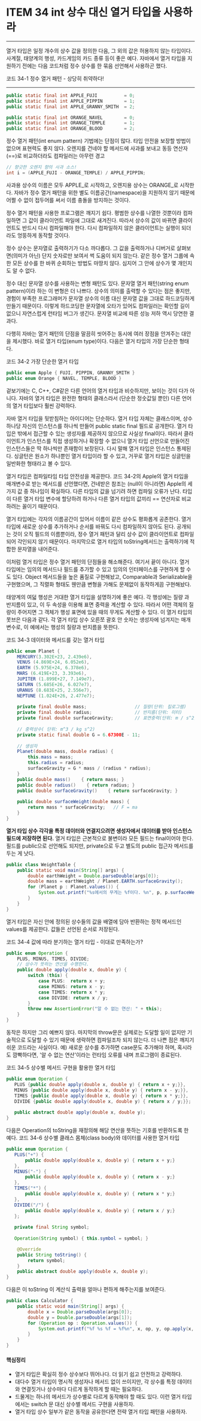 # ITEM 34 int 상수 대신 열거 타입을 사용하라 

--------------------------------------------

열거 타입은 일정 개수의 상수 값을 정의한 다음, 그 외의 값은 허용하지 않는 타입이다. 
사계절, 태양계의 행성, 카드게임의 카드 종류 등이 좋은 예다. 자바에서 열거 타입을 지원하기 전에는 다음 코드처럼 정수 상수를 한 묶음 선언해서 사용하곤 했다. 

코드 34-1 정수 열거 패턴 - 상당히 취약하다!

---

``` java
public static final int APPLE_FUJI          = 0;
public static final int APPLE_PIPPIN        = 1;
public static final int APPLE_GRANNY_SMITH  = 2;

public static final int ORANGE_NAVEL        = 0;
public static final int ORANGE_TEMPLE       = 1;
public static final int ORANGE_BLOOD        = 2;
```
정수 열거 패턴(int enum pattern)  기법에는 단점이 많다. 타입 안전을 보장할 방법이 없으며 표현력도 좋지 않다. 
오렌지를 건네야 할 메서드에 사과를 보내고 동등 연산자(==)로 비교하더라도 컴파일러는 아무런 경고

``` java
// 향긋한 오렌지 향의 사과 소스!
int i = (APPLE_FUJI - ORANGE_TEMPLE) / APPLE_PIPPIN;
```
사과용 상수의 이름은 모두 APPLE_로 시작하고, 오렌지용 상수는 ORANGE_로 시작한다. 
자바가 정수 열거 패턴을 위한 별도 이름공간(namespace)을 지원하지 않기 때문에 어쩔 수 없이 접두어를 써서 이름 충돌을 방지하는 것이다. 

정수 열거 패턴을 사용한 프로그램은 깨지기 쉽다. 평범한 상수를 나열한 것뿐이라 컴파일하면 그 값이 클라이언트 파일에 그대로 새겨진다. 
따라서 상수의 값이 바뀌면 클라이언트도 반드시 다시 컴파일해야 한다. 다시 컴파일하지 않은 클라이언트는 실행이 되더라도 엉뚱하게 동작할 것이다. 

정수 상수는 문자열로 출력하기가 다소 까다롭다. 그 값을 출력하거나 디버거로 살펴보면(의미가 아닌) 단지 숫자로만 보여서 썩 도움이 되지 않는다. 
같은 정수 열거 그룹에 속한 모든 상수를 한 바퀴 순회하는 방법도 마땅치 않다. 심지어 그 안에 상수가 몇 개인지도 알 수 없다. 

정수 대신 문자열 상수를 사용하는 변형 패턴도 있다. 문자열 열거 패턴(string enum pattern)이라 하는 이 변형은 더 나쁘다.
상수의 의미를 출력할 수 있다는 점은 좋지만, 경험이 부족한 프로그래머가 문자열 상수의 이름 대신 문자열 값을 그대로 하드코딩하게 만들기 때문이다. 
이렇게 하드코딩한 문자열에 오타가 있어도 컴파일러는 확인할 길이 없으니 자연스럽게 런타임 버그가 생긴다. 문자열 비교에 따른 성능 저하 역시 당연한 결과다.

다행히 자바는 열거 패턴의 단점을 말끔히 씻어주는 동시에 여러 장점을 안겨주는 대안을 제시했다. 바로 열거 타입(enum type)이다. 
다음은 열거 타입의 가장 단순한 형태다. 

코드 34-2 가장 단순한 열거 타입
``` java
public enum Apple { FUJI, PIPPIN, GRANNY_SMITH }
public enum Orange { NAVEL, TEMPLE, BLOOD }
```
 겉보기에는 C, C++, C#같은 다른 언어의 열거 타입과 비슷하지만, 보이는 것이 다가 아니다. 자바의 열거 타입은 완전한 형태의 클래스라서 (단순한 정숫값일 뿐인)
 다른 언어의 열거 타입보다 훨씬 강력하다. 
 
자바 열거 타입을 뒷받침하는 아이디어는 단순하다. 열거 타입 자체는 클래스이며, 상수 하나당 자신의 인스턴스를 하나씩 만들어 public static final  필드로 공개한다. 
열거 타입은 밖에서 접근할 수 있는 생성자를 제공하지 않으므로 사실상 final이다. 따라서 클라이언트가 인스턴스를 직접 생성하거나 확장할 수 없으니 열거 타입 선언으로 만들어진 인스턴스들은 딱 하나씩만 존재함이 보장된다.
다시 말해 열거 타입은 인스턴스 통제된다. 싱글턴은 원소가 하나뿐인 열거 타입이라 할 수 있고, 거꾸로 열거 타입은 싱글턴을 일반화한 형태라고 볼 수 있다. 

열거 타입은 컴파일타임 타입 안전성을 제공한다. 코드 34-2의 Apple의 열거 타입을 매개변수로 받는 메서드를 선언했다면, 건네받은 참조는 (null이 아니라면) Apple의 세 가지 값 중 하나임이 확실하다. 
다른 타입의 값을 넘기려 하면 컴파일 오류가 난다. 타입이 다른 열거 타입 변수에 할당하려 하거나 다른 열거 타입의 값끼리 == 연산자로 비교하려는 꼴이기 때문이다. 

열거 타입에는 각자의 이름공간이 있어서 이름이 같은 상수도 평화롭게 공존한다. 열거 타입에 새로운 상수를 추가하거나 순서를 바꿔도 다시 컴파일하지 않아도 된다. 
공개되는 것이 오직 필드의 이름뿐이라, 정수 열거 패턴과 달리 상수 값이 클라이언트로 컴파일되어 각인되지 않기 때문이다. 마지막으로 열거 타입의 toString메서드는 출력하기에 적합한 문자열을 내어준다. 

이처럼 열거 타입은 정수 열거 패턴의 단점들을 해소해준다. 여기서 끝이 아니다. 열거 타입에는 임의의 메서드나 필드를 추가할 수 있고 임의의 인터페이스를 구현하게 할 수도 있다. 
Object 메서드들을 높은 품질로 구현해놨고, Comparable과 Serializable을 구현했으며, 그 직렬화 형태도 웬만큼 변형을 가해도 문제없이 동작하게끔 구현해놨다. 

태양계의 여덟 행성은 거대한 열거 타입을 설명하기에 좋은 예다. 각 행성에는 질량 과 반지름이 있고, 이 두 속성을 이용해 표면 중력을 계산할 수 있다.
따라서 어떤 객체의 질량이 주어지면 그 객체가 행성 표면에 있을 때의 무게도 계산할 수 있다. 이 열거 타입의 못브은 다음과 같다. 각 열거 타입 상수 오른쪼 괄호 안 숫자는 생성자에 넘겨지는 매개변수로, 
이 예에서는 행성의 질량과 반지름을 뜻한다. 

코드 34-3 데이터와 메서드를 갖는 열거 타입
``` java
public enum Planet {
    MERCURY(3.302E+23, 2.439e6),
    VENUS (4.869E+24, 6.052e6),
    EARTH (5.975E+24, 6.378e6),
    MARS (6.419E+23, 3.393e6),
    JUPITER (1.899E+27, 7.149e7),
    SATURN (5.685E+26, 6.027e7),
    URANUS (8.683E+25, 2.556e7),
    NEPTUNE (1.024E+26, 2.477e7);
    
    private final double mass;                  // 질량(단위: 킬로그램)
    private final double radius;                // 반지름(단위: 미터)
    private final double surfaceGravity;        // 표면중력(단위: m / s^2)
    
    // 중력상수( 단위: m^3 / kg s^2)
    private static final double G = 6.67300E - 11;
    
    // 생성자
    Planet(double mass, double radius) {
        this.mass = mass;
        this.radius = radius;
        surfaceGravity = G * mass / (radius * radius);
    }
    public double mass()    { return mass; }
    public double radius()    { return radius; }
    public double surfaceGravity()    { return surfaceGravity; }
    
    public double surfaceWeight(double mass) {
        return mass * surfaceGravity;   // F = ma
    }
}
```
**열거 타입 상수 각각을 특정 데이터와 연결지으려면 생성자에서 데이터를 받아 인스턴스 필드에 저장하면 된다.**
열거 타입은 근본적으로 불변이라 모든 필드는 final이어야 한다. 필드를 public으로 선언해도 되지만, private으로 두고 별도의 
public 접근자 메서드를 두는 게 낫다. 

``` java
public class WeightTable {
    public static void main(String[] args) {
        double earthWeight = Double.parseDouble(args[0]);
        double mass = earthWeight / Planet.EARTH.surfaceGravity();
        for (Planet p : Planet.values()) {
            System.out.printf("%s에서의 무게는 %f이다. %n", p, p.surfaceWeight(mass));
        }
    }
}
```
열거 타입은 자신 안에 정의된 상수들의 값을 배열에 담아 반환하는 정적 메서드인 values를 제공한다. 값들은 선언된 순서로 저장된다. 

코드 34-4 값에 따라 분기하는 열거 타입 - 이대로 만족하는가?
``` java
public enum Operation {
    PLUS, MINUS, TIMES, DIVIDE;
    // 상수가 뜻하는 연산을 수행한다. 
    public double apply(double x, double y) {
        switch (this) {
            case PLUS:  return x + y;
            case MINUS: return x - y;
            case TIMES: return x * y;
            case DIVIDE: return x / y;
        }
        throw new AssertionError("알 수 없는 연산: " + this);
    }
}
```
동작은 하지만 그리 예쁘지 않다. 마지막의 throw문은 실제로는 도달할 일이 없지만 기술적으로 도달할 수 있기 때문에
생략하면 컴파일조차 되지 않는다. 더 나쁜 점은 깨지기 쉬운 코드라는 사실이다. 
예) 새로운 상수를 추가하면 case문도 추가해야 하며, 혹시라도 깜빡하다면, '알 수 없는 연산'이라는 런타임 오류를 내며 프로그램이 종료된다. 

코드 34-5 상수별 메서드 구현을 활용한 열거 타입
``` java
public enum Operation {
   PLUS {public double apply(double x, double y) { return x + y;}},
   MINUS {public double apply(double x, double y) { return x - y;}},
   TIMES {public double apply(double x, double y) { return x * y;}},
   DIVIDE {public double apply(double x, double y) { return x / y;}};
    
   public abstract double apply(double x, double y);
}
```
다음은 Operation의 toString을 재정의해 해당 연산을 뜻하는 기호를 반환하도록 한 예다. 
코드 34-6 상수별 클래스 몸체(class body)와 데이터를 사용한 열거 타입
``` java
public enum Operation {
   PLUS("+") {
       public double apply(double x, double y) { return x + y;}
   },
   MINUS("-") {
       public double apply(double x, double y) { return x - y;}
   },
   TIMES("*") {
       public double apply(double x, double y) { return x * y;}
   },
   DIVIDE("/") {
       public double apply(double x, double y) { return x / y;}
   };
   
   private final String symbol;
   
   Operation(String symbol) { this.symbol = symbol; }

    @Override
    public String toString() {
        return symbol;
    }
    public abstract double apply(double x, double y);
}

```
다음은 이 toString 이 계산식 출력을 얼마나 편하게 해주는지를 보여준다. 
``` java
public class Calculator {
    public static void main(String[] args) {
        double x = Double.parseDouble(args[0]);
        double y = Double.parseDouble(args[1]);
        for (Operation op : Operation.values()) {
            System.out.printf("%f %s %f = %f%n", x, op, y, op.apply(x, y));
        }
    }
}
```


#### 핵심정리
- 열거 타입은 확실히 정수 상수보다 뛰어나다. 더 읽기 쉽고 안전하고 강력하다.
- 대다수 열거 타입이 명시적 생성자나 메서드 없이 쓰이지만, 각 상수를 특정 데이터와 연결짓거나 상수마다 다르게 동작하게 할 때는 필요하다. 
- 드물게는 하나의 메서드가 상수별로 다르게 동작해야 할 때도 있다. 이런 열거 타입에서는 switch 문 대신 상수별 메서드 구현을 사용하자. 
- 열거 타입 상수 일부가 같은 동작을 공유한다면 전략 열거 타입 패턴을 사용하자. 